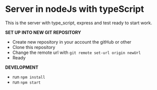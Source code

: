 # Server in nodeJs with typeScript
This is the server with type_script, express and test ready to start work.

**SET UP INTO NEW GIT REPOSITORY**

* Create new repository in your account the gitHub or other
* Clone this repository
* Change the remote url with `git remote set-url origin newUrl`
* Ready

**DEVELOPMENT**

* run `npm install`
* run `npm start`